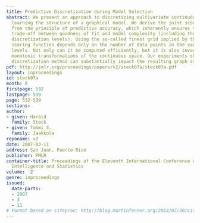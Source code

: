 ```yaml
---
title: Predictive Discretization during Model Selection
abstract: We present an approach to discretizing multivariate continuous data while
  learning the structure of a graphical model. We derive the joint scoring function
  from the principle of predictive accuracy, which inherently ensures the optimal
  trade-off between goodness of fit and model complexity (including the number of
  discretization levels). Using the so-called finest grid implied by the data, our
  scoring function depends only on the number of data points in the various discretization
  levels. Not only can it be computed efficiently, but it is also invariant under
  monotonic transformations of the continuous space. Our experiments show that the
  discretization method can substantially impact the resulting graph structure.
pdf: http://jmlr.org/proceedings/papers/v2/steck07a/steck07a.pdf
layout: inproceedings
id: steck07a
month: 0
firstpage: 532
lastpage: 539
page: 532-539
sections: 
author:
- given: Harald
  family: Steck
- given: Tommi S.
  family: Jaakkola
reponame: v2
date: 2007-03-11
address: San Juan, Puerto Rico
publisher: PMLR
container-title: Proceedings of the Eleventh International Conference on Artificial
  Intelligence and Statistics
volume: '2'
genre: inproceedings
issued:
  date-parts:
  - 2007
  - 3
  - 11
# Format based on citeproc: http://blog.martinfenner.org/2013/07/30/citeproc-yaml-for-bibliographies/
---
```

